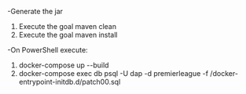 -Generate the jar
  1.    Execute the goal maven clean
  2.    Execute the goal maven install

-On PowerShell execute:
  1.    docker-compose up --build
  2.    docker-compose exec db psql -U dap -d premierleague -f /docker-entrypoint-initdb.d/patch00.sql
